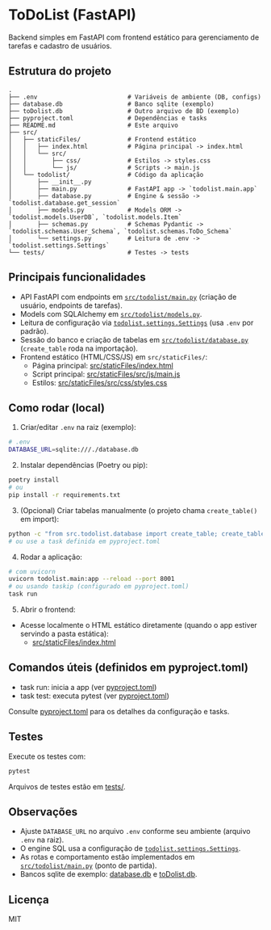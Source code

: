 # ToDoList (FastAPI)

Backend simples em FastAPI com frontend estático para gerenciamento de tarefas e cadastro de usuários.

## Estrutura do projeto

```
.
├── .env                         # Variáveis de ambiente (DB, configs)
├── database.db                  # Banco sqlite (exemplo)
├── toDolist.db                  # Outro arquivo de BD (exemplo)
├── pyproject.toml               # Dependências e tasks
├── README.md                    # Este arquivo
├── src/
│   ├── staticFiles/             # Frontend estático
│   │   ├── index.html           # Página principal -> index.html
│   │   └── src/
│   │       ├── css/             # Estilos -> styles.css
│   │       └── js/              # Scripts -> main.js
│   └── todolist/                # Código da aplicação
│       ├── __init__.py
│       ├── main.py              # FastAPI app -> `todolist.main.app`
│       ├── database.py          # Engine & sessão -> `todolist.database.get_session`
│       ├── models.py            # Models ORM -> `todolist.models.UserDB`, `todolist.models.Item`
│       ├── schemas.py           # Schemas Pydantic -> `todolist.schemas.User_Schema`, `todolist.schemas.ToDo_Schema`
│       └── settings.py          # Leitura de .env -> `todolist.settings.Settings`
└── tests/                       # Testes -> tests
```

## Principais funcionalidades

- API FastAPI com endpoints em [`src/todolist/main.py`](src/todolist/main.py) (criação de usuário, endpoints de tarefas).
- Models com SQLAlchemy em [`src/todolist/models.py`](src/todolist/models.py).
- Leitura de configuração via [`todolist.settings.Settings`](src/todolist/settings.py) (usa `.env` por padrão).
- Sessão do banco e criação de tabelas em [`src/todolist/database.py`](src/todolist/database.py) (`create_table` roda na importação).
- Frontend estático (HTML/CSS/JS) em `src/staticFiles/`:
  - Página principal: [src/staticFiles/index.html](src/staticFiles/index.html)
  - Script principal: [src/staticFiles/src/js/main.js](src/staticFiles/src/js/main.js)
  - Estilos: [src/staticFiles/src/css/styles.css](src/staticFiles/src/css/styles.css)

## Como rodar (local)

1. Criar/editar `.env` na raiz (exemplo):
```sh
# .env
DATABASE_URL=sqlite:///./database.db
```

2. Instalar dependências (Poetry ou pip):
```sh
poetry install
# ou
pip install -r requirements.txt
```

3. (Opcional) Criar tabelas manualmente (o projeto chama `create_table()` em import):
```sh
python -c "from src.todolist.database import create_table; create_table()"
# ou use a task definida em pyproject.toml
```

4. Rodar a aplicação:
```sh
# com uvicorn
uvicorn todolist.main:app --reload --port 8001
# ou usando taskip (configurado em pyproject.toml)
task run
```

5. Abrir o frontend:
- Acesse localmente o HTML estático diretamente (quando o app estiver servindo a pasta estática):
  - [src/staticFiles/index.html](src/staticFiles/index.html)

## Comandos úteis (definidos em pyproject.toml)

- task run: inicia a app (ver [pyproject.toml](pyproject.toml))
- task test: executa pytest (ver [pyproject.toml](pyproject.toml))

Consulte [pyproject.toml](pyproject.toml) para os detalhes da configuração e tasks.

## Testes

Execute os testes com:
```sh
pytest
```
Arquivos de testes estão em [tests/](tests/).

## Observações

- Ajuste `DATABASE_URL` no arquivo `.env` conforme seu ambiente (arquivo `.env` na raiz).
- O engine SQL usa a configuração de [`todolist.settings.Settings`](src/todolist/settings.py).
- As rotas e comportamento estão implementados em [`src/todolist/main.py`](src/todolist/main.py) (ponto de partida).
- Bancos sqlite de exemplo: [database.db](database.db) e [toDolist.db](toDolist.db).

## Licença

MIT
```

